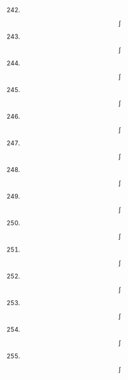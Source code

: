 
242.
$$
\int
$$

243.
$$
\int
$$

244.
$$
\int
$$

245.
$$
\int
$$

246.
$$
\int
$$

247.
$$
\int
$$

248.
$$
\int
$$

249.
$$
\int
$$

250.
$$
\int
$$

251.
$$
\int
$$

252.
$$
\int
$$

253.
$$
\int
$$

254.
$$
\int
$$

255.
$$
\int
$$
